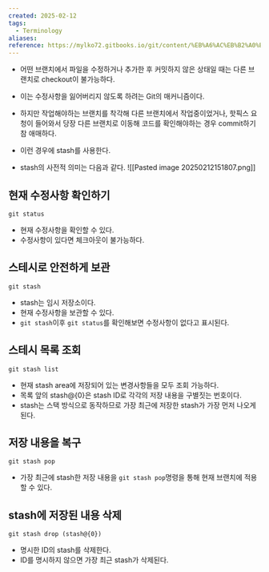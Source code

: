 ```yaml
---
created: 2025-02-12
tags:
  - Terminology
aliases: 
reference: https://mylko72.gitbooks.io/git/content/%EB%A6%AC%EB%B2%A0%EC%9D%B4%EC%8A%A4rebase.html
---
```

- 어떤 브랜치에서 파일을 수정하거나 추가한 후 커밋하지 않은 상태일 때는 다른 브랜치로 checkout이 불가능하다.
- 이는 수정사항을 잃어버리지 않도록 하려는 Git의 매커니즘이다.
- 하지만 작업해야하는 브랜치를 착각해 다른 브랜치에서 작업중이었거나, 핫픽스 요청이 들어와서 당장 다른 브랜치로 이동해 코드를 확인해야하는 경우 commit하기 참 애매하다.
- 이런 경우에 stash를 사용한다.

- stash의 사전적 의미는 다음과 같다.
	![[Pasted image 20250212151807.png]]

## 현재 수정사항 확인하기
```
git status
```
- 현재 수정사항을 확인할 수 있다.
- 수정사항이 있다면 체크아웃이 불가능하다.

## 스테시로 안전하게 보관
```
git stash
```
- stash는 임시 저장소이다.
- 현재 수정사항을 보관할 수 있다.
- `git stash`이후 `git status`를 확인해보면 수정사항이 없다고 표시된다.

## 스테시 목록 조회
```
git stash list
```
- 현재 stash area에 저장되어 있는 변경사항들을 모두 조회 가능하다.
- 목록 앞의 stash@{0}은 stash ID로 각각의 저장 내용을 구별짓는 번호이다.
- stash는 스택 방식으로 동작하므로 가장 최근에 저장한 stash가 가장 먼저 나오게 된다.

## 저장 내용을 복구
```
git stash pop
```
- 가장 최근에 stash한 저장 내용을 `git stash pop`명령을 통해 현재 브랜치에 적용할 수 있다.

## stash에 저장된 내용 삭제
```
git stash drop (stash@{0})
```
- 명시한 ID의 stash를 삭제한다.
- ID를 명시하지 않으면 가장 최근 stash가 삭제된다.